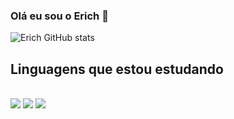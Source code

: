 ### Olá eu sou o Erich 👋

![Erich GitHub stats](https://github-readme-stats.vercel.app/api?username=Erich-z&show_icons=true&theme=radical)

## Linguagens que estou estudando

<div style="display: inline_block"><br/>
    <img align="center alt="html5" src="https://img.shields.io/badge/HTML5-E34F26?style=for-the-badge&logo=html5&logoColor=java"/>
     <img align="center alt="html5" src="https://img.shields.io/badge/CSS3-1572B6?style=for-the-badge&logo=css3&logoColor=white"/>
      <img align="center alt="html5" src="https://img.shields.io/badge/JavaScript-F7DF1E?style=for-the-badge&logo=javascript&logoColor=black"/>
<div/>
